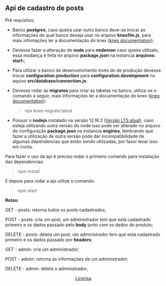 ## Api de cadastro de posts

Pré requisitos:

- Banco **postgres**, caso queira usar outro banco deve-se trocar as informações de qual banco deseja usar no arquivo **knexfile.js**, para mais infomações ler a documentação do knex ([knex documentation](http://knexjs.org/));

- Devesse fazer a alteração de **node** para **nodemon** caso queira utilizalo, essa mudança é feita no arquivo **package.json** na instancia **arquivos: start:**;

- Para utilizar o banco de desenvolvimento invés do de produção devesse trocar **configuration.production** para **configuration.development** no aquivo **src/database/connection.js**;

- Devesse rodar as **migrates** para criar as tabelas no banco, utiliza-se o comando a seguir, mais informações ler a documentação do knex ([knex documentation](http://knexjs.org/)):

  > npx knex migrate:latest

- Possuir o **nodejs** instalado na versão 12.16.3 ([Versão LTS atual](https://nodejs.org/en/)), caso esteja utilizando outra versão do node isso pode ser alterado no arquivo de configuração **package.json** na instancia **engines**, lembrando que fazer a utilização de outra versão pode dar incompatibilidade de algumas dependencias que estão sendo utilizadas, por favor levar isso em conta.

Para fazer o uso da api é preciso rodar o primeiro comando para instalação das dependencias:

> npm install

E depois para rodar a api utilize o comando:

> npm start

**Rotas:**

GET - posts: retorna todos os posts cadastrados;

POST - posts: cria um post, um administrador tem que está cadastrado primeiro e os dados passado pelo **body** junto com os dados do produto;

DELETE - posts: deleta um post, um administrador tem que está cadastrado primeiro e os dados passado por **headers**;

GET - admin: cria um administrador;

POST - admin: retorna as informações de um administrador;

DELETE - admin: deleta o administrador;

<p style="text-align: center">
<a href="https://github.com/FranciscoMaik/Api_posts_site_str/blob/master/LICENSE"> Licensa </a> </p>

